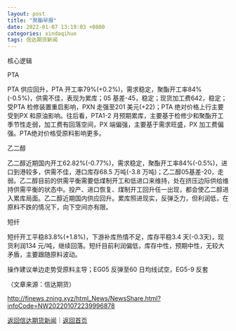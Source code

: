 ```yaml
---
layout: post
title: "聚酯早报"
date: 2022-01-07 13:19:03 +0800
categories: xindaqihuo
tags: 信达期货新闻
---
```

<p>核心逻辑</p>
 <p>PTA</p>
 <p>PTA 供应回升，PTA 开工率79%(+0.2%)，需求稳定，聚酯开工率84%(-0.5%)，供需不佳，表现为累库；05 基差-45，稳定；现货加工费642，稳定；受PTA 检修装置重启影响，PXN 走强至201 美元(+22)；PTA 绝对价格上行主要受到PX 和原油影响。往后看，PTA1-2 月预期累库，主要基于检修少和聚酯开工季节性走弱，加工费有回落空间，PX 端偏强，主要基于需求旺盛，PX 加工费偏强。PTA绝对价格受原料影响更多。</p>
 <p>乙二醇</p>
 <p>乙二醇近期国内开工62.82%(-0.77%)，需求稳定，聚酯开工率84%(-0.5%)，进口到港较多，供需不佳，港口库存68.5 万吨(-3.8 万吨)；乙二醇05基差-20，走弱。乙二醇目前的供需平衡需要低煤制开工和低进口来维持，处在挤压边际供给维持供需平衡的状态中。投产、进口恢复、煤制开工回升任一出现，都会使乙二醇进入累库局面。乙二醇近期国内供应回升。累库照进现实，反弹乏力，但利润低，在原料不跌的情况下，向下空间亦有限。</p>
 <p>短纤</p>
 <p>短纤开工平稳83.8%(+1.8%)，下游补库热情不足，库存平稳3.4 天(-0.3天)，现货利润134 元/吨，继续回落。短纤目前利润偏低，库存中性，预期中性，无较大矛盾，主要跟随原料波动。</p>
 <p>操作建议单边走势受原料主导；EG05 反弹至60 日均线试空，EG5-9 反套</p><p class="em_media">（文章来源：信达期货）</p>

<http://finews.zning.xyz/html_News/NewsShare.html?infoCode=NW202201072239996878>

[返回信达期货新闻](//finews.withounder.com/category/xindaqihuo.html)｜[返回首页](//finews.withounder.com/)